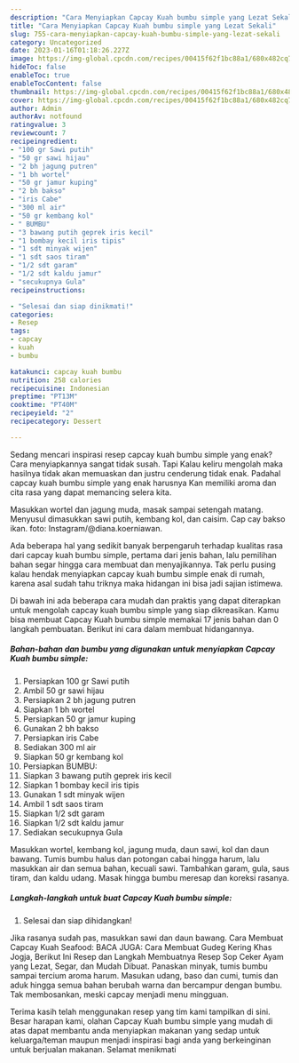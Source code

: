```yaml
---
description: "Cara Menyiapkan Capcay Kuah bumbu simple yang Lezat Sekali"
title: "Cara Menyiapkan Capcay Kuah bumbu simple yang Lezat Sekali"
slug: 755-cara-menyiapkan-capcay-kuah-bumbu-simple-yang-lezat-sekali
category: Uncategorized
date: 2023-01-16T01:18:26.227Z
image: https://img-global.cpcdn.com/recipes/00415f62f1bc88a1/680x482cq70/capcay-kuah-bumbu-simple-foto-resep-utama.jpg
hideToc: false
enableToc: true
enableTocContent: false
thumbnail: https://img-global.cpcdn.com/recipes/00415f62f1bc88a1/680x482cq70/capcay-kuah-bumbu-simple-foto-resep-utama.jpg
cover: https://img-global.cpcdn.com/recipes/00415f62f1bc88a1/680x482cq70/capcay-kuah-bumbu-simple-foto-resep-utama.jpg
author: Admin
authorAv: notfound
ratingvalue: 3
reviewcount: 7
recipeingredient:
- "100 gr Sawi putih"
- "50 gr sawi hijau"
- "2 bh jagung putren"
- "1 bh wortel"
- "50 gr jamur kuping"
- "2 bh bakso"
- "iris Cabe"
- "300 ml air"
- "50 gr kembang kol"
- " BUMBU"
- "3 bawang putih geprek iris kecil"
- "1 bombay kecil iris tipis"
- "1 sdt minyak wijen"
- "1 sdt saos tiram"
- "1/2 sdt garam"
- "1/2 sdt kaldu jamur"
- "secukupnya Gula"
recipeinstructions:

- "Selesai dan siap dinikmati!"
categories:
- Resep
tags:
- capcay
- kuah
- bumbu

katakunci: capcay kuah bumbu 
nutrition: 258 calories
recipecuisine: Indonesian
preptime: "PT13M"
cooktime: "PT40M"
recipeyield: "2"
recipecategory: Dessert

---
```



Sedang mencari inspirasi resep capcay kuah bumbu simple yang enak? Cara menyiapkannya sangat tidak susah. Tapi Kalau keliru mengolah maka hasilnya tidak akan memuaskan dan justru cenderung tidak enak. Padahal capcay kuah bumbu simple yang enak harusnya Kan memiliki aroma dan cita rasa yang dapat memancing selera kita.


Masukkan wortel dan jagung muda, masak sampai setengah matang. Menyusul dimasukkan sawi putih, kembang kol, dan caisim. Cap cay bakso ikan. foto: Instagram/@diana.koerniawan.

Ada beberapa hal yang sedikit banyak berpengaruh terhadap kualitas rasa dari capcay kuah bumbu simple, pertama dari jenis bahan, lalu pemilihan bahan segar hingga cara membuat dan menyajikannya. Tak perlu pusing kalau hendak menyiapkan capcay kuah bumbu simple enak di rumah, karena asal sudah tahu triknya maka hidangan ini bisa jadi sajian istimewa.


Di bawah ini ada beberapa cara mudah dan praktis yang dapat diterapkan untuk mengolah capcay kuah bumbu simple yang siap dikreasikan. Kamu bisa membuat Capcay Kuah bumbu simple memakai 17 jenis bahan dan 0 langkah pembuatan. Berikut ini cara dalam membuat hidangannya.

<!--inarticleads1-->

##### Bahan-bahan dan bumbu yang digunakan untuk menyiapkan Capcay Kuah bumbu simple:

1. Persiapkan 100 gr Sawi putih
1. Ambil 50 gr sawi hijau
1. Persiapkan 2 bh jagung putren
1. Siapkan 1 bh wortel
1. Persiapkan 50 gr jamur kuping
1. Gunakan 2 bh bakso
1. Persiapkan iris Cabe
1. Sediakan 300 ml air
1. Siapkan 50 gr kembang kol
1. Persiapkan  BUMBU:
1. Siapkan 3 bawang putih geprek iris kecil
1. Siapkan 1 bombay kecil iris tipis
1. Gunakan 1 sdt minyak wijen
1. Ambil 1 sdt saos tiram
1. Siapkan 1/2 sdt garam
1. Siapkan 1/2 sdt kaldu jamur
1. Sediakan secukupnya Gula


Masukkan wortel, kembang kol, jagung muda, daun sawi, kol dan daun bawang. Tumis bumbu halus dan potongan cabai hingga harum, lalu masukkan air dan semua bahan, kecuali sawi. Tambahkan garam, gula, saus tiram, dan kaldu udang. Masak hingga bumbu meresap dan koreksi rasanya. 

<!--inarticleads2-->

##### Langkah-langkah untuk buat Capcay Kuah bumbu simple:


1. Selesai dan siap dihidangkan!

Jika rasanya sudah pas, masukkan sawi dan daun bawang. Cara Membuat Capcay Kuah Seafood: BACA JUGA: Cara Membuat Gudeg Kering Khas Jogja, Berikut Ini Resep dan Langkah Membuatnya Resep Sop Ceker Ayam yang Lezat, Segar, dan Mudah Dibuat. Panaskan minyak, tumis bumbu sampai tercium aroma harum. Masukan udang, baso dan cumi, tumis dan aduk hingga semua bahan berubah warna dan bercampur dengan bumbu. Tak membosankan, meski capcay menjadi menu mingguan. 

Terima kasih telah menggunakan resep yang tim kami tampilkan di sini. Besar harapan kami, olahan Capcay Kuah bumbu simple yang mudah di atas dapat membantu anda menyiapkan makanan yang sedap untuk keluarga/teman maupun menjadi inspirasi bagi anda yang berkeinginan untuk berjualan makanan. Selamat menikmati
